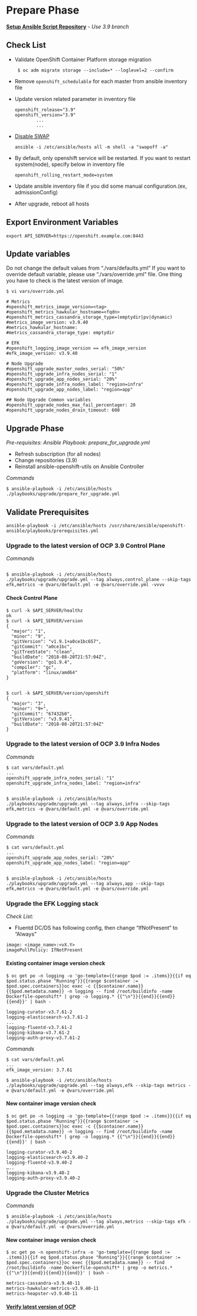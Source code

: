 # Prepare Phase

**[Setup Ansible Script Repository](./how-to-use.md)** - *Use 3.9 branch*

## Check List
- Validate OpenShift Container Platform storage migration
  ```
   $ oc adm migrate storage --include=* --loglevel=2 --confirm 
  ```

- Remove `openshift_schedulable` for each master from ansible inventory file


- Update version related parameter in inventory file 
 
  ```
  openshift_release="3.9"
  openshift_version="3.9"
          ...
          ...
  ```
- [Disable SWAP](https://docs.openshift.com/container-platform/3.9/admin_guide/overcommit.html#disabling-swap-memory)
  ```
  ansible -i /etc/ansible/hosts all -m shell -a "swapoff -a"
  ```

- By default, only openshift service will be restarted. If you want to restart system(node), specify below in inventory file
  ```
  openshift_rolling_restart_mode=system
  ``` 

- Update ansible inventory file if you did some manual configuration.(ex, admissionConfig)

- After upgrade, reboot all hosts

## Export Environment Variables
```
export API_SERVER=https://openshift.example.com:8443
```

## Update variables
Do not change the default values from “./vars/defaults.yml” 
If you want to override default variable, please use “./vars/override.yml” file. One thing you have to check is the latest version of image.
```
$ vi vars/override.yml

# Metrics
#openshift_metrics_image_version=<tag>
#openshift_metrics_hawkular_hostname=<fqdn>
#openshift_metrics_cassandra_storage_type=(emptydir|pv|dynamic)
#metrics_image_version: v3.9.40
#metrics_hawkular_hostname:
#metrics_cassandra_storage_type: emptydir

# EFK
#openshift_logging_image_version == efk_image_version
#efk_image_version: v3.9.40

# Node Upgrade
#openshift_upgrade_master_nodes_serial: "50%"
#openshift_upgrade_infra_nodes_serial: "1"
#openshift_upgrade_app_nodes_serial: "20%"
#openshift_upgrade_infra_nodes_label: "region=infra"
#openshift_upgrade_app_nodes_label: "region=app"

## Node Upgrade Common variables
#openshift_upgrade_nodes_max_fail_percentager: 20
#openshift_upgrade_nodes_drain_timeout: 600

```


## Upgrade Phase 

*Pre-requisites: Ansible Playbook: prepare_for_upgrade.yml*
- Refresh subscription (for all nodes)
- Change repositories (3.9)
- Reinstall ansible-openshift-utils on Ansible Controller

*Commands*
```
$ ansible-playbook -i /etc/ansible/hosts ./playbooks/upgrade/prepare_for_upgrade.yml 
```

## Validate Prerequisites 
```
ansible-playbook -i /etc/ansible/hosts /usr/share/ansible/openshift-ansible/playbooks/prerequisites.yml
```

### Upgrade to the latest version of OCP 3.9 Control Plane
*Commands*
```

$ ansible-playbook -i /etc/ansible/hosts ./playbooks/upgrade/upgrade.yml --tag always,control_plane --skip-tags efk,metrics -e @vars/default.yml -e @vars/override.yml -vvvv
```

#### Check Control Plane
```
$ curl -k $API_SERVER/healthz
ok
$ curl -k $API_SERVER/version
{
  "major": "1",
  "minor": "9",
  "gitVersion": "v1.9.1+a0ce1bc657",
  "gitCommit": "a0ce1bc",
  "gitTreeState": "clean",
  "buildDate": "2018-08-20T21:57:04Z",
  "goVersion": "go1.9.4",
  "compiler": "gc",
  "platform": "linux/amd64"
}


$ curl -k $API_SERVER/version/openshift
{
  "major": "3",
  "minor": "9+",
  "gitCommit": "67432b0",
  "gitVersion": "v3.9.41",
  "buildDate": "2018-08-20T21:57:04Z"
}

```

### Upgrade to the latest version of OCP 3.9 Infra Nodes 
*Commands*
```
$ cat vars/default.yml
...
openshift_upgrade_infra_nodes_serial: "1" 
openshift_upgrade_infra_nodes_label: "region=infra"


$ ansible-playbook -i /etc/ansible/hosts ./playbooks/upgrade/upgrade.yml --tag always,infra --skip-tags efk,metrics -e @vars/default.yml -e @vars/override.yml 
```

### Upgrade to the latest version of OCP 3.9 App Nodes
*Commands*
```
$ cat vars/default.yml
...
openshift_upgrade_app_nodes_serial: "20%" 
openshift_upgrade_app_nodes_label: "region=app"


$ ansible-playbook -i /etc/ansible/hosts ./playbooks/upgrade/upgrade.yml --tag always,app --skip-tags efk,metrics -e @vars/default.yml -e @vars/override.yml 

```


### Upgrade the EFK Logging stack

*Check List:*
- Fluentd DC/DS has following config, then change “IfNotPresent” to “Always”
```
image: <image_name>:<vX.Y>
imagePullPolicy: IfNotPresent
```

#### Existing container image version check
```
$ oc get po -n logging -o 'go-template={{range $pod := .items}}{{if eq $pod.status.phase "Running"}}{{range $container := $pod.spec.containers}}oc exec -c {{$container.name}} {{$pod.metadata.name}} -n logging -- find /root/buildinfo -name Dockerfile-openshift* | grep -o logging.* {{"\n"}}{{end}}{{end}}{{end}}' | bash -

logging-curator-v3.7.61-2
logging-elasticsearch-v3.7.61-2
...
logging-fluentd-v3.7.61-2
logging-kibana-v3.7.61-2
logging-auth-proxy-v3.7.61-2

```

*Commands*
```
$ cat vars/default.yml
...
efk_image_version: 3.7.61

$ ansible-playbook -i /etc/ansible/hosts ./playbooks/upgrade/upgrade.yml --tag always,efk --skip-tags metrics -e @vars/default.yml -e @vars/override.yml 
```

#### New container image version check
```
$ oc get po -n logging -o 'go-template={{range $pod := .items}}{{if eq $pod.status.phase "Running"}}{{range $container := $pod.spec.containers}}oc exec -c {{$container.name}} {{$pod.metadata.name}} -n logging -- find /root/buildinfo -name Dockerfile-openshift* | grep -o logging.* {{"\n"}}{{end}}{{end}}{{end}}' | bash -

logging-curator-v3.9.40-2
logging-elasticsearch-v3.9.40-2
logging-fluentd-v3.9.40-2
…..
logging-kibana-v3.9.40-2
logging-auth-proxy-v3.9.40-2

```

### Upgrade the Cluster Metrics

*Commands*
```
$ ansible-playbook -i /etc/ansible/hosts ./playbooks/upgrade/upgrade.yml --tag always,metrics --skip-tags efk -e @vars/default.yml -e @vars/override.yml 
```

#### New container image version check
```
$ oc get po -n openshift-infra -o 'go-template={{range $pod := .items}}{{if eq $pod.status.phase "Running"}}{{range $container := $pod.spec.containers}}oc exec {{$pod.metadata.name}} -- find /root/buildinfo -name Dockerfile-openshift* | grep -o metrics.* {{"\n"}}{{end}}{{end}}{{end}}' | bash -

metrics-cassandra-v3.9.40-11
metrics-hawkular-metrics-v3.9.40-11
metrics-heapster-v3.9.40-11

```

#### [Verify latest version of OCP](./verify-ocp-health.md)
